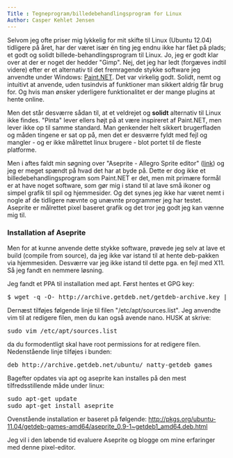 ```yaml
---
Title : Tegneprogram/billedebehandlingsprogram for Linux
Author: Casper Kehlet Jensen
---
```


Selvom jeg ofte priser mig lykkelig for mit skifte til Linux (Ubuntu 12.04) tidligere på året, har der været især én ting jeg endnu ikke har fået på plads; et godt og solidt billede-behandlingsprogram til Linux. Jo, jeg er godt klar over at der er noget der hedder "Gimp". Nej, det jeg har ledt (forgæves indtil videre) efter er et alternativ til det fremragende stykke software jeg anvendte under Windows: <a href="http://www.getpaint.net/">Paint.NET</a>. Det var virkelig godt. Solidt, nemt og intuitivt at anvende, uden tusindvis af funktioner man sikkert aldrig får brug for. Og hvis man ønsker yderligere funktionalitet er der mange plugins at hente online.

Men det står desværre sådan til, at et veldrejet og <strong>solidt</strong> alternativ til Linux ikke findes. "Pinta" lever ellers højt på at være inspireret af Paint.NET, men lever ikke op til samme standard. Man genkender helt sikkert brugerfladen og måden tingene er sat op på, men det er desværre fyldt med fejl og mangler - og er ikke målrettet linux brugere - blot portet til de fleste platforme.

Men i aftes faldt min søgning over "Aseprite - Allegro Sprite editor" (<a href="http://www.aseprite.org/">link</a>) og jeg er meget spændt på hvad det har at byde på. Dette er dog ikke et billedebehandlingsprogram som Paint.NET er det, men mit primære formål er at have noget software, som gør mig i stand til at lave små ikoner og simpel grafik til spil og hjemmesider. Og det synes jeg ikke har været nemt i nogle af de tidligere nævnte og unævnte programmer jeg har testet. Aseprite er målrettet pixel baseret grafik og det tror jeg godt jeg kan vænne mig til. 

### Installation af Aseprite
Men for at kunne anvende dette stykke software, prøvede jeg selv at lave et build (compile from source), da jeg ikke var istand til at hente deb-pakken via hjemmesiden. Desværre var jeg ikke istand til dette pga. en fejl med X11. Så jeg fandt en nemmere løsning.

Jeg fandt et PPA til installation med apt. Først hentes et GPG key:
<pre>$ wget -q -O- http://archive.getdeb.net/getdeb-archive.key | sudo apt-key add -</pre>

Dernæst tilføjes følgende linje til filen "/etc/apt/sources.list". Jeg anvendte vim til at redigere filen, men du kan også avende nano. HUSK at skrive:
<pre>sudo vim /etc/apt/sources.list</pre>

da du formodentligt skal have root permissions for at redigere filen. Nedenstående linje tilføjes i bunden:
<pre>
deb http://archive.getdeb.net/ubuntu/ natty-getdeb games
</pre>

Bagefter opdates via apt og aseprite kan installes på den mest tilfredsstillende måde under linux:
<pre>
sudo apt-get update
sudo apt-get install aseprite
</pre>

Ovenstående installation er baseret på følgende:
<a href="http://pkgs.org/ubuntu-11.04/getdeb-games-amd64/aseprite_0.9-1~getdeb1_amd64.deb.html">http://pkgs.org/ubuntu-11.04/getdeb-games-amd64/aseprite_0.9-1~getdeb1_amd64.deb.html</a>

Jeg vil i den løbende tid evaluere Aseprite og blogge om mine erfaringer med denne pixel-editor.